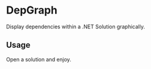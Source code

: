 # DepGraph

Display dependencies within a .NET Solution graphically.

## Usage

Open a solution and enjoy.
